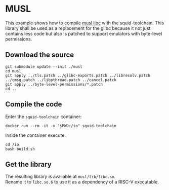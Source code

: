 # MUSL

This example shows how to compile [musl libc](https://musl.libc.org/) with the squid-toolchain.
This library shall be used as a replacement for the glibc because it not just contains less code
but also is patched to support emulators with byte-level permissions.

## Download the source
```
git submodule update --init ./musl
cd musl
git apply ../tls.patch ../glibc-exports.patch ../libresolv.patch ../cmsg.patch ../libpthread.patch ../cancel.patch
git apply ../byte-level-permissions/*.patch
cd ..
```

## Compile the code
Enter the `squid-toolchain` container:
```
docker run --rm -it -v "$PWD:/io" squid-toolchain
```

Inside the container execute:
```
cd /io
bash build.sh
```

## Get the library
The resulting library is available at `musl/lib/libc.so`.    
Rename it to `libc.so.6` to use it as a dependency of a RISC-V executable.

